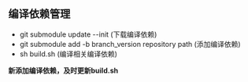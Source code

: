 ## 编译依赖管理 ##

- git submodule update --init                               (下载编译依赖)
- git submodule add -b branch_version repository path       (添加编译依赖)
- sh build.sh                                               (编译相关编译依赖)

**新添加编译依赖，及时更新build.sh**
